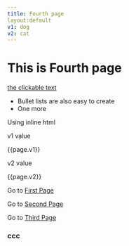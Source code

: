 ```yaml
---
title: Fourth page
layout:default
v1: dog
v2: cat
---
```


# This is Fourth page

[the clickable text](http://xlson.com/)

* Bullet lists are also easy to create
* One more

Using inline html

v1 value<p>{{page.v1}}</p>
v2 value<p>{{page.v2}}</p>

  

Go to [First Page](index.html)


Go to [Second Page](secpg.html)

Go to [Third Page](third.html)

### ccc
